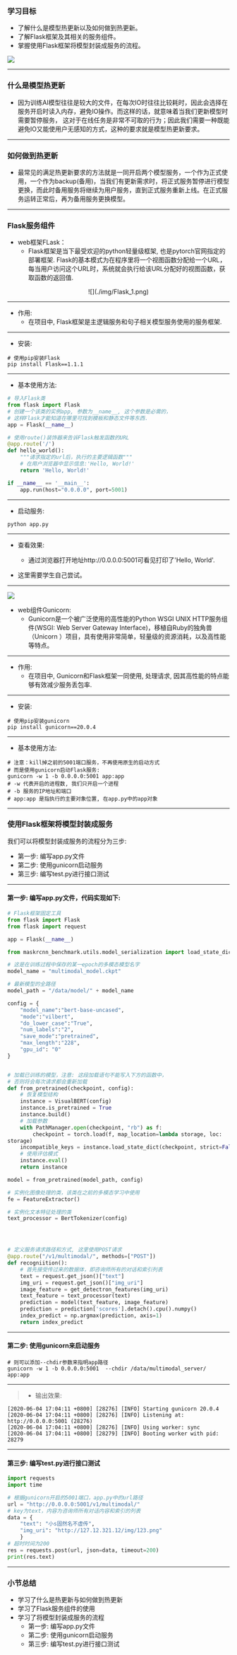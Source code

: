 ### 学习目标

* 了解什么是模型热更新以及如何做到热更新。
* 了解Flask框架及其相关的服务组件。
* 掌握使用Flask框架将模型封装成服务的流程。


![](./img/Flask.png)


---

### 什么是模型热更新

* 因为训练AI模型往往是较大的文件，在每次IO时往往比较耗时，因此会选择在服务开启时读入内存，避免IO操作。而这样的话，就意味着当我们更新模型时需要暂停服务， 这对于在线任务是非常不可取的行为；因此我们需要一种既能避免IO又能使用户无感知的方式，这种的要求就是模型热更新要求。


---

### 如何做到热更新

* 最常见的满足热更新要求的方法就是一同开启两个模型服务，一个作为正式使用，一个作为backup(备用)，当我们有更新需求时，将正式服务暂停进行模型更换，而此时备用服务将继续为用户服务，直到正式服务重新上线。在正式服务运转正常后，再为备用服务更换模型。


---


### Flask服务组件



* web框架FLask：
	* Flask框架是当下最受欢迎的python轻量级框架, 也是pytorch官网指定的部署框架. Flask的基本模式为在程序里将一个视图函数分配给一个URL，每当用户访问这个URL时，系统就会执行给该URL分配好的视图函数，获取函数的返回值.

<center>![](./img/Flask_1.png)</center>

---

* 作用:
	* 在项目中, Flask框架是主逻辑服务和句子相关模型服务使用的服务框架.

---

* 安装:

```shell
# 使用pip安装Flask
pip install Flask==1.1.1
```

---


* 基本使用方法:

```python
# 导入Flask类
from flask import Flask
# 创建一个该类的实例app, 参数为__name__, 这个参数是必需的，
# 这样Flask才能知道在哪里可找到模板和静态文件等东西.
app = Flask(__name__)

# 使用route()装饰器来告诉Flask触发函数的URL
@app.route('/')
def hello_world():
    """请求指定的url后，执行的主要逻辑函数"""
    # 在用户浏览器中显示信息:'Hello, World!'
    return 'Hello, World!'

if __name__ == '__main__':
    app.run(host="0.0.0.0", port=5001)
```


---



* 启动服务:

```shell
python app.py
```


---

* 查看效果:
	* 通过浏览器打开地址http://0.0.0.0:5001可看见打印了'Hello, World'.


* 这里需要学生自己尝试。

---


![](./img/gunicorn.png)


* web组件Gunicorn:
	* Gunicorn是一个被广泛使用的高性能的Python WSGI UNIX HTTP服务组件(WSGI: Web Server Gateway Interface)，移植自Ruby的独角兽（Unicorn ）项目，具有使用非常简单，轻量级的资源消耗，以及高性能等特点。


---


* 作用:
	* 在项目中, Gunicorn和Flask框架一同使用, 处理请求, 因其高性能的特点能够有效减少服务丢包率.


---

* 安装:

```shell
# 使用pip安装gunicorn
pip install gunicorn==20.0.4
```

---


* 基本使用方法:

```shell
# 注意：kill掉之前的5001端口服务，不再使用原生的启动方式
# 而是使用gunicorn启动Flask服务:
gunicorn -w 1 -b 0.0.0.0:5001 app:app
# -w 代表开启的进程数, 我们只开启一个进程
# -b 服务的IP地址和端口
# app:app 是指执行的主要对象位置, 在app.py中的app对象
```


---




### 使用Flask框架将模型封装成服务


我们可以将模型封装成服务的流程分为三步:

* 第一步: 编写app.py文件
* 第二步: 使用gunicorn启动服务
* 第三步: 编写test.py进行接口测试

---


#### 第一步: 编写app.py文件，代码实现如下:

```python
# Flask框架固定工具
from flask import Flask
from flask import request

app = Flask(__name__)

from maskrcnn_benchmark.utils.model_serialization import load_state_dict

# 这是在训练过程中保存的某一epoch的多模态模型名字
model_name = "multimodal_model.ckpt"

# 最新模型的全路径
model_path = "/data/model/" + model_name

config = {
    "model_name":"bert-base-uncased",
    "mode":"vilbert",
    "do_lower_case":"True",
    "num_labels":"2",
    "save_mode":"pretrained",
    "max_length":"228",
    "gpu_id": "0"
}


# 加载已训练的模型，注意: 这段加载语句不能写入下方的函数中，
# 否则将会每次请求都会重新加载
def from_pretrained(checkpoint, config):
    # 恢复模型结构
    instance = VisualBERT(config)
    instance.is_pretrained = True
    instance.build()
    # 加载参数
    with PathManager.open(checkpoint, "rb") as f:
        checkpoint = torch.load(f, map_location=lambda storage, loc:
storage)
    incompatible_keys = instance.load_state_dict(checkpoint, strict=False)
    # 使用评估模式
    instance.eval()
    return instance

model = from_pretrained(model_path, config)

# 实例化图像处理的类，该类在之前的多模态学习中使用
fe = FeatureExtractor()

# 实例化文本特征处理的类
text_processor = BertTokenizer(config)




# 定义服务请求路径和方式, 这里使用POST请求
@app.route("/v1/multimodal/", methods=["POST"])
def recogniition():
    # 首先接受传过来的数据体，即咨询师所有的对话和索引列表
    text = request.get_json()["text"]
    img_uri = request.get_json()["img_uri"]
    image_feature = get_detectron_features(img_uri)
    text_feature = text_processor(text)
    prediction = model(text_feature, image_feature)
    prediction = prediction['scores'].detach().cpu().numpy()
    index_predict = np.argmax(prediction, axis=1)
    return index_predict
```


---

#### 第二步: 使用gunicorn来启动服务

```shell
# 则可以添加--chdir参数来指明app路径
gunicorn -w 1 -b 0.0.0.0:5001  --chdir /data/multimodal_server/ app:app
```

---

> * 输出效果:

```text
[2020-06-04 17:04:11 +0800] [28276] [INFO] Starting gunicorn 20.0.4
[2020-06-04 17:04:11 +0800] [28276] [INFO] Listening at: http://0.0.0.0:5001 (28276)
[2020-06-04 17:04:11 +0800] [28276] [INFO] Using worker: sync
[2020-06-04 17:04:11 +0800] [28279] [INFO] Booting worker with pid: 28279
```

---

#### 第三步: 编写test.py进行接口测试

```python
import requests
import time

# 根据gunicorn开启的5001端口，app.py中的url路径
url = "http://0.0.0.0:5001/v1/multimodal/"
# key为text，内容为咨询师所有对话内容和索引的列表
data = {
    "text": "小s固然名不虚传",
    "img_uri": "http://127.12.321.12/img/123.png"
    }
# 超时时间为200
res = requests.post(url, json=data, timeout=200)
print(res.text)
```

---




### 小节总结


* 学习了什么是热更新与如何做到热更新
* 学习了Flask服务组件的使用
* 学习了将模型封装成服务的流程
	* 第一步: 编写app.py文件
	* 第二步: 使用gunicorn启动服务
	* 第三步: 编写test.py进行接口测试


